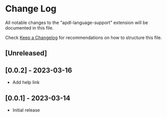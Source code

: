 # Change Log

All notable changes to the "apdl-language-support" extension will be documented in this file.

Check [Keep a Changelog](http://keepachangelog.com/) for recommendations on how to structure this file.

## [Unreleased]

## [0.0.2] - 2023-03-16

- Add help link

## [0.0.1] - 2023-03-14

- Initial release
